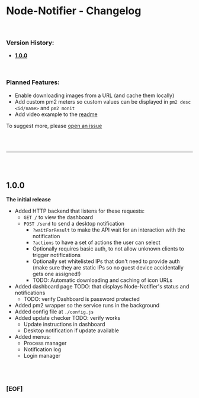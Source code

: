 # Node-Notifier - Changelog

<br>

### Version History:

- **[1.0.0](#100)**

<br>

### Planned Features:
- Enable downloading images from a URL (and cache them locally)
- Add custom pm2 meters so custom values can be displayed in `pm2 desc <id/name>` and `pm2 monit`
- Add video example to the [readme](./README.md#video-showcase)
  
To suggest more, please [open an issue](https://github.com/Sv443/Node-Notifier/issues/new)

<br><br>

---

<br><br>


## 1.0.0
**The initial release**  
  
- Added HTTP backend that listens for these requests:
    - `GET /` to view the dashboard
    - `POST /send` to send a desktop notification
        - `?waitForResult` to make the API wait for an interaction with the notification
        - `?actions` to have a set of actions the user can select
        - Optionally requires basic auth, to not allow unknown clients to trigger notifications
        - Optionally set whitelisted IPs that don't need to provide auth (make sure they are static IPs so no guest device accidentally gets one assigned!)
        - TODO: Automatic downloading and caching of icon URLs
- Added dashboard page TODO: that displays Node-Notifier's status and notifications
    - TODO: verify Dashboard is password protected
- Added pm2 wrapper so the service runs in the background
- Added config file at `./config.js`
- Added update checker TODO: verify works
    - Update instructions in dashboard
    - Desktop notification if update available
- Added menus:
    - Process manager
    - Notification log
    - Login manager


<br><br>


### [EOF]
